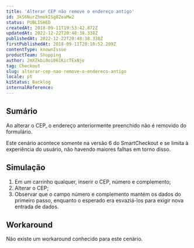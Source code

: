 ```yaml
---
title: 'Alterar CEP não remove o endereço antigo'
id: 3kS6NurZhmokISg82eaMw2
status: PUBLISHED
createdAt: 2018-09-11T19:53:42.872Z
updatedAt: 2022-12-22T20:48:38.338Z
publishedAt: 2022-12-22T20:48:38.338Z
firstPublishedAt: 2018-09-11T20:10:52.209Z
contentType: knownIssue
productTeam: Shopping
author: 2mXZkbi0oi061KicTExNjo
tag: Checkout
slug: alterar-cep-nao-remove-o-endereco-antigo
locale: pt
kiStatus: Backlog
internalReference: 
---
```


## Sumário

Ao alterar o CEP, o endereço anteriormente preenchido não é removido do formulário.

Este cenário acontece somente na versão 6 do SmartCheckout e se limita à experiência do usuário, não havendo maiores falhas em torno disso.

## Simulação

1. Em um carrinho qualquer, inserir o CEP, número e complemento;
2. Alterar o CEP;
3. Observar que o campo número e complemento mantém os dados do primeiro passo, enquanto o esperado era esvaziá-los para exigir nova entrada de dados.

## Workaround

Não existe um workaround conhecido para este cenário.

